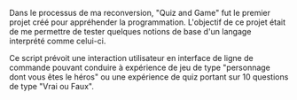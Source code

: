Dans le processus de ma reconversion, "Quiz and Game" fut le premier projet créé pour appréhender la programmation.
L'objectif de ce projet était de me permettre de tester quelques notions de base d'un langage interprété comme celui-ci.

Ce script prévoit une interaction utilisateur en interface de ligne de commande pouvant conduire à expérience de jeu de type "personnage dont vous êtes le héros" ou une expérience de quiz portant sur 10 questions de type "Vrai ou Faux".
